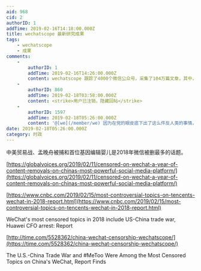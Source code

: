 ```yaml
---
aid: 968
cid: 2
authorID: 1
addTime: 2019-02-16T14:18:00.000Z
title: wechatscope 最新研究成果
tags:
    - wechatscope
    - 成果
comments:
    -
        authorID: 1
        addTime: 2019-02-16T14:26:00.000Z
        content: wechatscope 跟踪了4000个微信公众号，采集了104万篇文章，其中，大约有11000篇文章被删。
    -
        authorID: 860
        addTime: 2019-02-18T03:58:00.000Z
        content: <strike>用户已注销，隐藏回帖</strike>
    -
        authorID: 1597
        addTime: 2019-02-18T05:26:00.000Z
        content: '@[we](/member/we) 因为在党的眼皮底下出了这么件反人类的事情，显得领导不力。'
date: 2019-02-18T05:26:00.000Z
category: 时政
---
```


中美贸易战、孟晚舟被捕和首位基因编辑婴儿是2018年微信被删最多的话题。

[https://globalvoices.org/2019/02/11/censored-on-wechat-a-year-of-content-removals-on-chinas-most-powerful-social-media-platform/](https://globalvoices.org/2019/02/11/censored-on-wechat-a-year-of-content-removals-on-chinas-most-powerful-social-media-platform/)

[https://www.cnbc.com/2019/02/15/most-controversial-topics-on-tencents-wechat-in-2018-report.html](https://www.cnbc.com/2019/02/15/most-controversial-topics-on-tencents-wechat-in-2018-report.html)

WeChat's most censored topics in 2018 include US-China trade war, Huawei CFO arrest: Report

[http://time.com/5528362/china-wechat-censorship-wechatscope/](https://time.com/5528362/china-wechat-censorship-wechatscope/)

The U.S.-China Trade War and #MeToo Were Among the Most Censored Topics on China's WeChat, Report Finds
